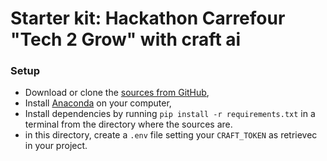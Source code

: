 # Starter kit: Hackathon Carrefour "Tech 2 Grow" with craft ai  #

### Setup ###

- Download or clone the [sources from GitHub](https://github.com/craft-ai/hackathon-starterkit),
- Install [Anaconda](https://www.continuum.io/downloads) on your computer,
- Install dependencies by running `pip install -r requirements.txt` in a terminal from the directory where the sources are.
- in this directory, create a `.env` file setting your `CRAFT_TOKEN` as retrievec in your project.
